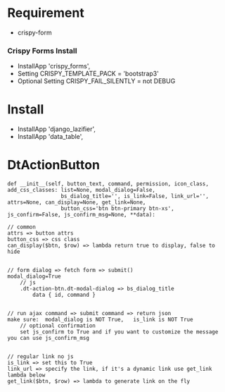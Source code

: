 # Requirement
* crispy-form

### Crispy Forms Install
* InstallApp 'crispy_forms',
* Setting CRISPY_TEMPLATE_PACK = 'bootstrap3'
* Optional Setting CRISPY_FAIL_SILENTLY = not DEBUG

# Install
* InstallApp 'django_lazifier',
* InstallApp 'data_table',

# DtActionButton
```
def __init__(self, button_text, command, permission, icon_class, add_css_classes: list=None, modal_dialog=False,
                 bs_dialog_title='', is_link=False, link_url='', attrs=None, can_display=None, get_link=None,
                 button_css='btn btn-primary btn-xs', js_confirm=False, js_confirm_msg=None, **data):

// common
attrs => button attrs
button_css => css class
can_display($btn, $row) => lambda return true to display, false to hide


// form dialog => fetch form => submit()
modal_dialog=True
    // js
    .dt-action-btn.dt-modal-dialog => bs_dialog_title 
        data { id, command }


// run ajax command => submit command => return json
make sure:  modal_dialog is NOT True,   is_link is NOT True
    // optional confirmation
    set js_confirm to True and if you want to customize the message you can use js_confirm_msg  


// regular link no js
is_link => set this to True
link_url => specify the link, if it's a dynamic link use get_link lambda below
get_link($btn, $row) => lambda to generate link on the fly
```